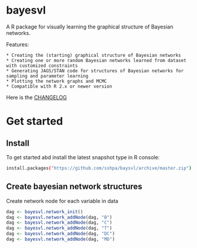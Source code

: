 bayesvl
==========

A R package for visually learning the graphical structure of Bayesian networks.

Features:

    * Creating the (starting) graphical structure of Bayesian networks
    * Creating one or more random Bayesian networks learned from dataset with customized constraints
    * Generating JAGS/STAN code for structures of Bayesian networks for sampling and parameter learning
    * Plotting the network graphs and MCMC
    * Compatible with R 2.x or newer version

Here is the [CHANGELOG](https://github.com/sshpa/baysvl/blob/master/CHANGELOG.md)

# Get started

## Install

To get started abd install the latest snapshot type in R console:

```sh
install.packages("https://github.com/sshpa/baysvl/archive/master.zip")
```

## Create bayesian network structures

Create network node for each variable in data

```r
dag <- bayesvl.network_init()
dag <- bayesvl.network_addNode(dag, "B")
dag <- bayesvl.network_addNode(dag, "C")
dag <- bayesvl.network_addNode(dag, "T")
dag <- bayesvl.network_addNode(dag, "DC")
dag <- bayesvl.network_addNode(dag, "MD")
```
